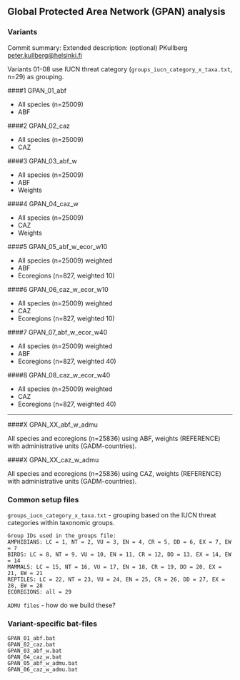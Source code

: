 ## Global Protected Area Network (GPAN) analysis

### Variants
Commit summary: Extended description: (optional)
PKullberg peter.kullberg@helsinki.fi


Variants 01-08 use IUCN threat category (`groups_iucn_category_x_taxa.txt`, n=29) as grouping.

####1 GPAN_01_abf

* All species (n=25009)
* ABF

####2 GPAN_02_caz

* All species (n=25009) 
* CAZ

####3 GPAN_03_abf_w

* All species (n=25009)
* ABF
* Weights

####4 GPAN_04_caz_w

* All species (n=25009) 
* CAZ
* Weights

####5 GPAN_05_abf_w_ecor_w10

* All species (n=25009) weighted
* ABF
* Ecoregions (n=827, weighted 10)

####6 GPAN_06_caz_w_ecor_w10

* All species (n=25009) weighted
* CAZ
* Ecoregions (n=827, weighted 10)

####7 GPAN_07_abf_w_ecor_w40

* All species (n=25009) weighted
* ABF
* Ecoregions (n=827, weighted 40)

####8 GPAN_08_caz_w_ecor_w40

* All species (n=25009) weighted
* CAZ
* Ecoregions (n=827, weighted 40)

----


####X GPAN_XX_abf_w_admu

All species and ecoregions (n=25836) using ABF, weights (REFERENCE) with administrative units (GADM-countries).

####X GPAN_XX_caz_w_admu

All species and ecoregions (n=25836) using CAZ, weights (REFERENCE) with administrative units (GADM-countries).

### Common setup files

`groups_iucn_category_x_taxa.txt` - grouping based on the IUCN threat categories within taxonomic groups.

	Group IDs used in the groups file:  
	AMPHIBIANS:	LC = 1, NT = 2, VU = 3, EN = 4, CR = 5, DD = 6, EX = 7, EW = 7  
	BIRDS: LC = 8, NT = 9, VU = 10, EN = 11, CR = 12, DD = 13, EX = 14, EW = 14  
	MAMMALS: LC = 15, NT = 16, VU = 17, EN = 18, CR = 19, DD = 20, EX = 21, EW = 21  
	REPTILES: LC = 22, NT = 23, VU = 24, EN = 25, CR = 26, DD = 27, EX = 28, EW = 28  
	ECOREGIONS:	all = 29
	
`ADMU files` - how do we build these? 


### Variant-specific bat-files

`GPAN_01_abf.bat`  
`GPAN_02_caz.bat`  
`GPAN_03_abf_w.bat`  
`GPAN_04_caz_w.bat`  
`GPAN_05_abf_w_admu.bat`  
`GPAN_06_caz_w_admu.bat`  

